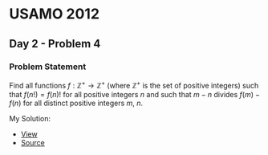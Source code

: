 
# USAMO 2012 

## Day 2 - Problem 4 

### Problem Statement 

Find all functions $f : \mathbb{Z}^+ \to \mathbb{Z}^+$ (where $\mathbb{Z}^+$ is the set of positive integers) such that $f(n!) = f(n)!$ for all positive integers $n$ and such that $m - n$ divides $f(m) - f(n)$ for all distinct positive integers $m$, $n$.

My Solution: 
- [View](https://notes.ethereum.org/wUvbXYKISYC4Sh7XuE8vug) 
- [Source](https://github.com/NicolaBernini/OpenMathProblemsSolutions/blob/master/MathCompetitions/USAMO/USAMO2012/day2problem4.md)

